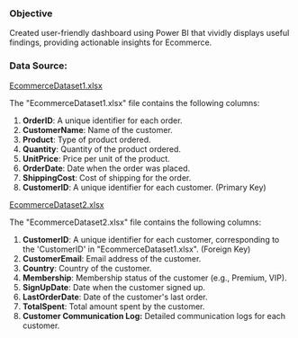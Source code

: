 ### **Objective**

Created user-friendly dashboard using Power BI that vividly displays useful findings, providing actionable insights for Ecommerce.

### **Data Source:**

[EcommerceDataset1.xlsx](https://prod-files-secure.s3.us-west-2.amazonaws.com/d1e1bc70-9ede-4c69-84fd-42c5605803a0/07ec29ab-411b-4b17-a413-27f1fbd798c7/EcommerceDataset1.xlsx)

The "EcommerceDataset1.xlsx" file contains the following columns:

1. **OrderID**: A unique identifier for each order.
2. **CustomerName**: Name of the customer.
3. **Product**: Type of product ordered.
4. **Quantity**: Quantity of the product ordered.
5. **UnitPrice**: Price per unit of the product.
6. **OrderDate**: Date when the order was placed.
7. **ShippingCost**: Cost of shipping for the order.
8. **CustomerID**: A unique identifier for each customer.  (Primary Key)

[EcommerceDataset2.xlsx](https://prod-files-secure.s3.us-west-2.amazonaws.com/d1e1bc70-9ede-4c69-84fd-42c5605803a0/edae67de-d62e-4613-b11a-2749b0a2149b/EcommerceDataset2.xlsx)

The "EcommerceDataset2.xlsx" file contains the following columns:

1. **CustomerID**: A unique identifier for each customer, corresponding to the 'CustomerID' in "EcommerceDataset1.xlsx". (Foreign Key)
2. **CustomerEmail**: Email address of the customer.
3. **Country**: Country of the customer.
4. **Membership**: Membership status of the customer (e.g., Premium, VIP).
5. **SignUpDate**: Date when the customer signed up.
6. **LastOrderDate**: Date of the customer's last order.
7. **TotalSpent**: Total amount spent by the customer.
8. **Customer Communication Log:** Detailed communication logs for each customer.

